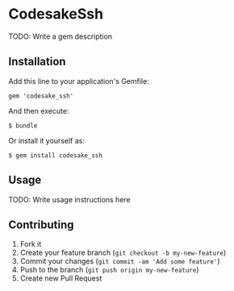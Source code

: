 # CodesakeSsh

TODO: Write a gem description

## Installation

Add this line to your application's Gemfile:

    gem 'codesake_ssh'

And then execute:

    $ bundle

Or install it yourself as:

    $ gem install codesake_ssh

## Usage

TODO: Write usage instructions here

## Contributing

1. Fork it
2. Create your feature branch (`git checkout -b my-new-feature`)
3. Commit your changes (`git commit -am 'Add some feature'`)
4. Push to the branch (`git push origin my-new-feature`)
5. Create new Pull Request
